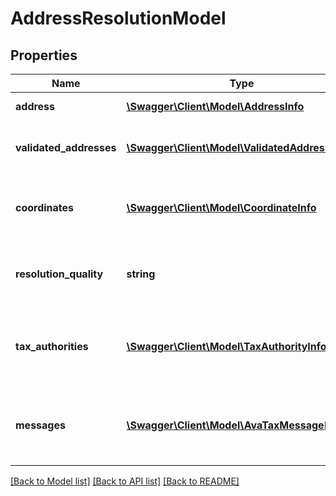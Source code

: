 # AddressResolutionModel

## Properties
Name | Type | Description | Notes
------------ | ------------- | ------------- | -------------
**address** | [**\Swagger\Client\Model\AddressInfo**](AddressInfo.md) | The original address | [optional] 
**validated_addresses** | [**\Swagger\Client\Model\ValidatedAddressInfo[]**](ValidatedAddressInfo.md) | The validated address or addresses | [optional] 
**coordinates** | [**\Swagger\Client\Model\CoordinateInfo**](CoordinateInfo.md) | The geospatial coordinates of this address | [optional] 
**resolution_quality** | **string** | The resolution quality of the geospatial coordinates | [optional] 
**tax_authorities** | [**\Swagger\Client\Model\TaxAuthorityInfo[]**](TaxAuthorityInfo.md) | List of informational and warning messages regarding this address | [optional] 
**messages** | [**\Swagger\Client\Model\AvaTaxMessage[]**](AvaTaxMessage.md) | List of informational and warning messages regarding this address | [optional] 

[[Back to Model list]](../README.md#documentation-for-models) [[Back to API list]](../README.md#documentation-for-api-endpoints) [[Back to README]](../README.md)


